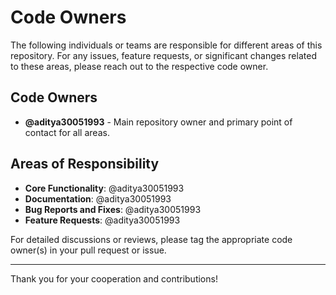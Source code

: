 # Code Owners

The following individuals or teams are responsible for different areas of this repository. For any issues, feature requests, or significant changes related to these areas, please reach out to the respective code owner.

## Code Owners

- **@aditya30051993** - Main repository owner and primary point of contact for all areas.

## Areas of Responsibility

- **Core Functionality**: @aditya30051993
- **Documentation**: @aditya30051993
- **Bug Reports and Fixes**: @aditya30051993
- **Feature Requests**: @aditya30051993

For detailed discussions or reviews, please tag the appropriate code owner(s) in your pull request or issue.

---

Thank you for your cooperation and contributions!
